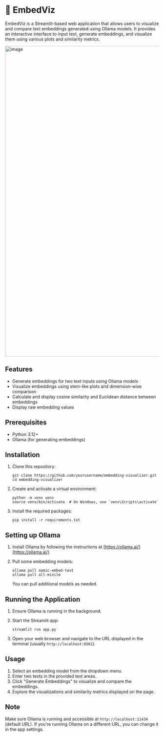 # 🔬 EmbedViz
EmbedViz is a Streamlit-based web application that allows users to visualize and compare text embeddings generated using Ollama models. It provides an interactive interface to input text, generate embeddings, and visualize them using various plots and similarity metrics.

<img width="1016" alt="image" src="https://github.com/user-attachments/assets/076a213c-2d4f-4e21-ab28-44415747326f">


## Features

- Generate embeddings for two text inputs using Ollama models
- Visualize embeddings using stem-like plots and dimension-wise comparison
- Calculate and display cosine similarity and Euclidean distance between embeddings
- Display raw embedding values

## Prerequisites

- Python 3.12+
- Ollama (for generating embeddings)

## Installation

1. Clone this repository:
   ```
   git clone https://github.com/yourusername/embedding-visualizer.git
   cd embedding-visualizer
   ```

2. Create and activate a virtual environment:
   ```
   python -m venv venv
   source venv/bin/activate  # On Windows, use `venv\Scripts\activate`
   ```

3. Install the required packages:
   ```
   pip install -r requirements.txt
   ```

## Setting up Ollama

1. Install Ollama by following the instructions at [https://ollama.ai/](https://ollama.ai/)

2. Pull some embedding models:
   ```
   ollama pull nomic-embed-text
   ollama pull all-minilm
   ```

   You can pull additional models as needed.

## Running the Application

1. Ensure Ollama is running in the background.

2. Start the Streamlit app:
   ```
   streamlit run app.py
   ```

3. Open your web browser and navigate to the URL displayed in the terminal (usually `http://localhost:8501`).

## Usage

1. Select an embedding model from the dropdown menu.
2. Enter two texts in the provided text areas.
3. Click "Generate Embeddings" to visualize and compare the embeddings.
4. Explore the visualizations and similarity metrics displayed on the page.

## Note

Make sure Ollama is running and accessible at `http://localhost:11434` (default URL). If you're running Ollama on a different URL, you can change it in the app settings.
